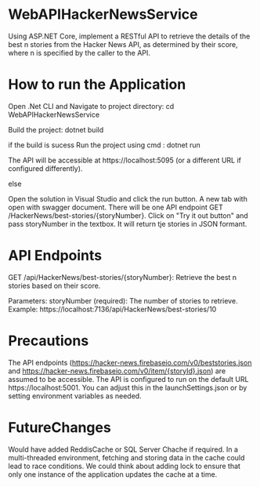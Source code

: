 # WebAPIHackerNewsService
Using ASP.NET Core, implement a RESTful API to retrieve the details of the best n stories from the Hacker News API, as determined by their score, where n is specified by the caller to the API.

How to run the Application 
==================================

Open .Net CLI and Navigate to project directory: 
cd WebAPIHackerNewsService 

Build the project: 
dotnet build 

if the build is sucess Run the project using cmd : 
dotnet run 

The API will be accessible at https://localhost:5095 (or a different URL if configured differently).

else

Open the solution in Visual Studio and click the run button. A new tab with open with swagger document.
There will be one API endpoint GET /HackerNews/best-stories/{storyNumber}.
Click on "Try it out button" and pass storyNumber in the textbox.
It will return tje stories in JSON formant.

API Endpoints
========================
GET /api/HackerNews/best-stories/{storyNumber}: Retrieve the best n stories based on their score.

Parameters:
storyNumber (required): The number of stories to retrieve.
Example:
https://localhost:7136/api/HackerNews/best-stories/10

Precautions
========================
The API endpoints (https://hacker-news.firebaseio.com/v0/beststories.json and https://hacker-news.firebaseio.com/v0/item/{storyId}.json) are assumed to be accessible.
The API is configured to run on the default URL https://localhost:5001. You can adjust this in the launchSettings.json or by setting environment variables as needed.

# FutureChanges

Would have added ReddisCache or SQL Server Chache if required.
In a multi-threaded environment, fetching and storing data in the cache could lead to race conditions. We could think about adding lock to ensure that only one instance of the application updates the cache at a time.
